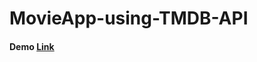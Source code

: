 # MovieApp-using-TMDB-API
#### Demo [Link](https://www.linkedin.com/feed/update/urn:li:activity:7000096388877365248/)
